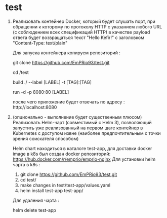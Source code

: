 # test
1. Реализовать контейнер Docker, который будет слушать порт, при обращении к которому по протоколу HTTP с указанием любого URL (с соблюдением всех спецификаций HTTP) в качестве payload ответа будет возвращаться текст "Hello Kefir!" с заголовком "Content-Type: text/plain"

    Для запуска контейнера копируем репозиторий :
    
    git clone https://github.com/EmPRio93/test.git

    cd /test

    build ./ --label [LABEL] -t [TAG]:[TAG]

    run -d -p 8080:80 [LABEL]

    после чего приложение будет отвечать по адресу :
    http://localhost:8080

3. (опционально - выполнение будет существенным плюсом) Реализовать Helm-чарт (совместимый с Helm 3), позволяющий запустить уже реализованный на первом шаге контейнер в Kubernetes с доступом извне (наиболее предпочтительным с точки зрения соискателя способом)

    Helm chart находиться в каталоге test-app, для доставки docker image в k8s был создан docker репозиторий: https://hub.docker.com/r/emprio/emprio-nginx
    Для установки helm чарта в k8s :
    1. git clone https://github.com/EmPRio93/test.git 
    2. cd test/
    3. make changes in test/test-app/values.yaml
    4. helm install test-app test-app/ 

    Для удаления чарта :

    helm delete test-app
